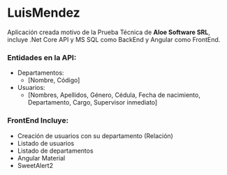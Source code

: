# LuisMendez

Aplicación creada motivo de la Prueba Técnica de **Aloe Software SRL**, incluye .Net Core API y MS SQL como BackEnd y Angular como FrontEnd.

### Entidades en la API:
- Departamentos:
  - [Nombre, Código]
- Usuarios:
  - [Nombres, Apellidos, Género, Cédula, Fecha de nacimiento, Departamento, Cargo, Supervisor inmediato]
  
 ### FrontEnd Incluye:
 - Creación de usuarios con su departamento (Relación)
 - Listado de usuarios
 - Listado de departamentos
 - Angular Material
 - SweetAlert2
 
